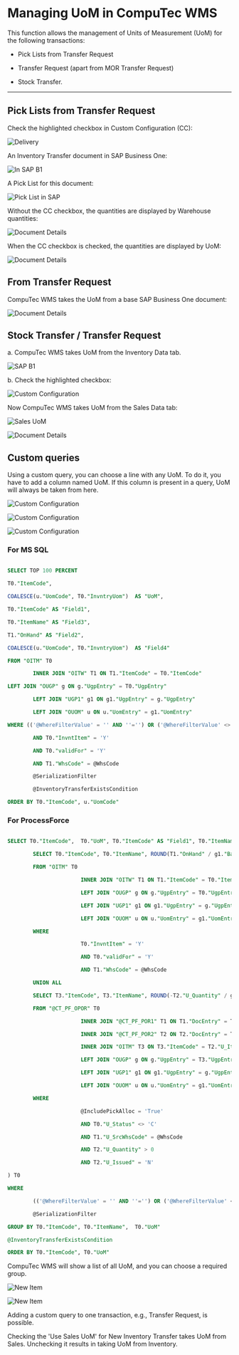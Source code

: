 # Managing UoM in CompuTec WMS

This function allows the management of Units of Measurement (UoM) for the following transactions:

- Pick Lists from Transfer Request

- Transfer Request (apart from MOR Transfer Request)

- Stock Transfer.

---

## Pick Lists from Transfer Request

Check the highlighted checkbox in Custom Configuration (CC):

![Delivery](./media/cc-delivery-uom.png)

An Inventory Transfer document in SAP Business One:

![In SAP B1](./media/document-in-sap.png)

A Pick List for this document:

![Pick List in SAP](./media/pick-list-in-sap.png)

Without the CC checkbox, the quantities are displayed by Warehouse quantities:

![Document Details](./media/without-checkbox.png)

When the CC checkbox is checked, the quantities are displayed by UoM:

![Document Details](./media/with-checkbox.png)

## From Transfer Request

CompuTec WMS takes the UoM from a base SAP Business One document:

![Document Details](./media/from-transfer-request-uom.png)

## Stock Transfer / Transfer Request

a. CompuTec WMS takes UoM from the Inventory Data tab.

![SAP B1](./media/uom-inventory.png)

b. Check the highlighted checkbox:

![Custom Configuration](./media/cc-stock-transfer-uom.png)

Now CompuTec WMS takes UoM from the Sales Data tab:

![Sales UoM](./media/sales-uom.png)

![Document Details](./media/sales-uom-wms.png)

## Custom queries

Using a custom query, you can choose a line with any UoM. To do it, you have to add a column named UoM. If this column is present in a query, UoM will always be taken from here.

![Custom Configuration](./media/cc-query-manager.png)

![Custom Configuration](./media/cc-query-manager-2.png)

![Custom Configuration](./media/cc-query-manager-3.png)

### For MS SQL

```sql

SELECT TOP 100 PERCENT

T0."ItemCode",

COALESCE(u."UomCode", T0."InvntryUom")  AS "UoM",

T0."ItemCode" AS "Field1",

T0."ItemName" AS "Field3",

T1."OnHand" AS "Field2",

COALESCE(u."UomCode", T0."InvntryUom")  AS "Field4"

FROM "OITM" T0

        INNER JOIN "OITW" T1 ON T1."ItemCode" = T0."ItemCode"

LEFT JOIN "OUGP" g ON g."UgpEntry" = T0."UgpEntry"

        LEFT JOIN "UGP1" g1 ON g1."UgpEntry" = g."UgpEntry"

        LEFT JOIN "OUOM" u ON u."UomEntry" = g1."UomEntry"

WHERE (('@WhereFilterValue' = '' AND ''='') OR ('@WhereFilterValue' <> '' AND (@WhereFilterQuery) ))

        AND T0."InvntItem" = 'Y'

        AND T0."validFor" = 'Y'

        AND T1."WhsCode" = @WhsCode

        @SerializationFilter

        @InventoryTransferExistsCondition

ORDER BY T0."ItemCode", u."UomCode"

```

### For ProcessForce

```sql

SELECT T0."ItemCode",  T0."UoM", T0."ItemCode" AS "Field1", T0."ItemName" AS "Field3", SUM(T0."Qty") AS "Field2", T0."UoM" AS "Field4" FROM (

        SELECT T0."ItemCode", T0."ItemName", ROUND(T1."OnHand" / g1."BaseQty", 3)  AS "Qty", COALESCE(u."UomCode", T0."InvntryUom") as "UoM", T0."U_CTSRSerialization", 'True' AS "ShowAllUoM"

        FROM "OITM" T0

                       INNER JOIN "OITW" T1 ON T1."ItemCode" = T0."ItemCode"

                       LEFT JOIN "OUGP" g ON g."UgpEntry" = T0."UgpEntry"

                       LEFT JOIN "UGP1" g1 ON g1."UgpEntry" = g."UgpEntry"

                       LEFT JOIN "OUOM" u ON u."UomEntry" = g1."UomEntry"

        WHERE

                       T0."InvntItem" = 'Y'

                       AND T0."validFor" = 'Y'

                       AND T1."WhsCode" = @WhsCode

        UNION ALL

        SELECT T3."ItemCode", T3."ItemName", ROUND(-T2."U_Quantity" / g1."BaseQty", 3) AS "Qty", COALESCE(u."UomCode", T3."InvntryUom") AS "UoM", T3."U_CTSRSerialization", 'True' AS "ShowAllUoM"

        FROM "@CT_PF_OPOR" T0

                       INNER JOIN "@CT_PF_POR1" T1 ON T1."DocEntry" = T0."DocEntry"

                       INNER JOIN "@CT_PF_POR2" T2 ON T2."DocEntry" = T0."DocEntry" AND T2."U_ReqItmLn" = T1."LineId"

                       INNER JOIN "OITM" T3 ON T3."ItemCode" = T2."U_ItemCode"

                       LEFT JOIN "OUGP" g ON g."UgpEntry" = T3."UgpEntry"

                       LEFT JOIN "UGP1" g1 ON g1."UgpEntry" = g."UgpEntry"

                       LEFT JOIN "OUOM" u ON u."UomEntry" = g1."UomEntry"

        WHERE

                       @IncludePickAlloc = 'True'

                       AND T0."U_Status" <> 'C'

                       AND T1."U_SrcWhsCode" = @WhsCode

                       AND T2."U_Quantity" > 0

                       AND T2."U_Issued" = 'N'

) T0

WHERE

        (('@WhereFilterValue' = '' AND ''='') OR ('@WhereFilterValue' <> '' AND (@WhereFilterQuery) ))

        @SerializationFilter

GROUP BY T0."ItemCode", T0."ItemName",  T0."UoM"

@InventoryTransferExistsCondition

ORDER BY T0."ItemCode", T0."UoM"


```

CompuTec WMS will show a list of all UoM, and you can choose a required group.

![New Item](./media/cc-query-manager-result.png)

![New Item](./media/cc-query-manager-result-2.png)

Adding a custom query to one transaction, e.g., Transfer Request, is possible.

Checking the 'Use Sales UoM' for New Inventory Transfer takes UoM from Sales. Unchecking it results in taking UoM from Inventory.
